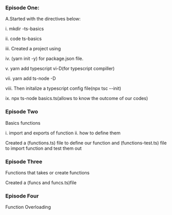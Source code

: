 ### Episode One:

A.Started with the directives below:

i. mkdir -ts-basics

ii. code ts-basics

iii. Created a project using

iv. (yarn init -y) for package.json file.

v. yarn add typescript vi-D(for typescript compiller)

vii. yarn add ts-node -D

viii. Then initalize a typescript config file(npx tsc --init)

ix. npx ts-node basics.ts(allows to know the outcome of our codes)

### Episode Two

Basics functions

i. import and exports of function
ii. how to define them

Created a (functions.ts) file to define our function and (functions-test.ts) file to import function and test them out

### Episode Three

Functions that takes or create functions

Created a (funcs and funcs.ts)file

### Episode Four

Function Overloading
